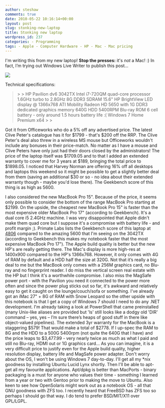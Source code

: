 ```yaml
---
author: steshaw
comments: true
date: 2010-05-22 10:16:14+00:00
layout: post
slug: stonking-new-laptop
title: Stonking new laptop
wordpress_id: 237
categories: - Programming
tags: - Apple - Computer Hardware - HP - Mac - Mac pricing
---
```


I'm writing this from my new laptop! **Stop the presses:** it's _not_ a Mac! :) In fact, I’m trying out Windows Live Writer to publish this post…

 

[![](http://steshaw.files.wordpress.com/2010/05/hp-pavilion-dv6.jpeg?w=300)](http://steshaw.files.wordpress.com/2010/05/hp-pavilion-dv6.jpeg)



Technical specifications:

 

<blockquote>  
> 
> HP Pavilion dv6 3042TX        
Intel i7-720QM quad-core processor 1.6GHz turbo to 2.8GHz         
8G DDR3 SDRAM         
15.6" HP BrightView LED display @ 1366x768         
ATI Mobility Radeon HD 5650 with 1G DDR3 dedicated graphics memory         
640G HDD 5400RPM         
Blu-ray ROM         
6 cell battery - only around 1.5 hours battery life :(         
Windows 7 Home Premium x64
> 
> </blockquote>

 

Got it from Officeworks who do a 5% off any advertised price. The latest Clive Peter's catalogue has it for $1799 - that's $200 off the RRP. The Clive Peter's deal also threw in a wireless MS mouse but Officeworks wouldn't include any bonuses in their price-match. No matter as I have a mouse and Clive Peters have only just had their doors closed by the administrators! The price of the laptop itself was $1709.05 and to that I added an extended warranty to cover me for 3 years at $189, bringing the total price to $1898.05. I noticed that Harvey Norman are offering 16% off all desktops and laptops this weekend so it might be possible to get a slightly better deal from them (saving an additional $30 or so - no idea about their extended warranty though - maybe you'd lose there). The Geekbench score of this thing is as high as 5600.

 

I also considered the new MacBook Pro 15". Because of the price, it seems only possible to consider the bottom of the range MacBook Pro starting at $2199. On the upside, the cheapest new MacBook Pro 15" is faster than the most expensive older MacBook Pro 17" (according to Geekbench). It's a dual core i5 2.4GHz machine. I was very disappointed that Apple didn't make them quad core but I suppose it's a compromise with battery life - and profit margin ;). Primate Labs lists the Geekbench score of this laptop at [4806](http://www.primatelabs.ca/blog/2010/04/macbookpro-benchmarks/) compared to the amazing 5600 that I'm seeing on the 3042TX (according to Geekbench this makes my notebook faster that the most expensive MacBook Pro 17"). The Apple build quality is better but the new HP's are really getting there. The Mac's display is more high-res at 1400x900 compared to the HP's 1366x768. However, it only comes with 4G of RAM by default and a HDD half the size at 320G. Not that it’s really a big deal to me but the MacBook only comes with a 256M graphics card, no Blu-ray and no fingerprint reader. I do miss the vertical screen real estate with the HP but I think it's a worthwhile compromise. I also miss the MagSafe power port - with the Pavilion you need it connected to the power more often and since the power plug sticks out so far, it's awkward and relatively easy to get it caught on the lounge/couch/sofa or something. I've already got an iMac 27" + 8G of RAM with Snow Leopard so the other upside with this notebook is that I get a copy of Windows 7 should I need to do any .NET development. I'm already taking a look at PowerShell that came preinstalled (many Unix-like aliases are provided but 'ls' still looks like a dodgy old 'DIR' command – yes, yes – I’m sure there’s heaps of good stuff in there like object-valued pipelines). The extended 3yr warranty for the MacBook is a staggering $579! That would make a total of $2778. If I up-spec the RAM to 8G and the HDD to a 500G 5400rpm (not quite the 640G that I have) and the price leaps to $3,477.99 - very nearly twice as much as what I paid and still no Blu-ray, HDMI out or 1G graphics card... As you can imagine, it is a very difficult price to justify even for the Apple build quality, higher resolution display, battery life and MagSafe power adapter. Don't worry about the OS, I won't be using Windows 7 day-to-day. I'll get all my *nix goodness by installing Ubuntu Lucid Lynx shortly. Then I'll be able to apt-get all my favourite applications. Apt/dpkg is better than MacPorts - binary packaging is a must for anyone who values their time - something I learned from a year or two with Gentoo prior to making the move to Ubuntu. Also keen to see how OpenSolaris might work out as a notebook OS - all that GNU goodness with ZFS too. I recently heard that FreeBSD has ZFS too so perhaps I should go that way. I do tend to prefer BSD/MIT/X11 over GPL/LGPL.
